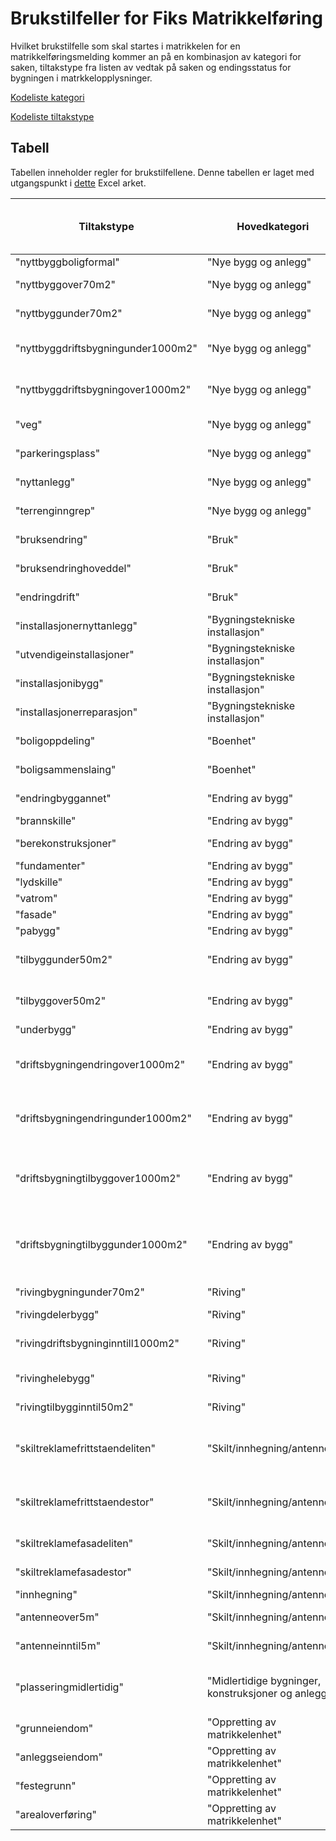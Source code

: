 # Brukstilfeller for Fiks Matrikkelføring

Hvilket brukstilfelle som skal startes i matrikkelen for en matrikkelføringsmelding kommer an på en kombinasjon av kategori for saken, 
tiltakstype fra listen av vedtak på saken og endingsstatus for bygningen i matrkkelopplysninger.

[Kodeliste kategori](https://register.geonorge.no/kodelister/byggesoknad/s%C3%B8knadstype)

[Kodeliste tiltakstype](https://register.geonorge.no/kodelister/byggesoknad/tiltaktype)

## Tabell 
Tabellen inneholder regler for brukstilfellene. Denne tabellen er laget med utgangspunkt i [dette](tiltakstypeRegler.xlsx) Excel arket.

| **Tiltakstype**                    | **Hovedkategori**                                  | **Subkategori**                                    | **TiltakstypeBeskrivelse**                                                   | **Skal matrikkelføres** | **brukstilfelleMatrikkel**                | **Byningsendringskode** | **RelevantTiltakUtenAnsvarsrett** | **Føres i FKB-Tiltak**   | **FKBTiltakstypeKode** | **FKBTiltakstype**                      | **Annotation** |
| ---------------------------------- | -------------------------------------------------- | -------------------------------------------------- | ---------------------------------------------------------------------------- | ----------------------- | ----------------------------------------- | ----------------------- | --------------------------------- |--------------------------| ---------------------- | --------------------------------------- | -------------- |
| "nyttbyggboligformal"              | "Nye bygg og anlegg"                               | "Nytt bygg"                                        | "Boligformål"                                                                | true                    | "Ny bygning"                              |                         |                                   | true                     | 21                     | "Nybygg"                                |                |
| "nyttbyggover70m2"                 | "Nye bygg og anlegg"                               | "Nytt bygg"                                        | "Over 70 m2 - Ikke boligformål"                                              | true                    | "Ny bygning"                              |                         |                                   | true                     | 21                     | "Nybygg"                                |                |
| "nyttbyggunder70m2"                | "Nye bygg og anlegg"                               | "Nytt bygg"                                        | "Under 70 m2 - ikke boligformål"                                             | true                    | "Ny bygning"                              |                         | true                              | true                     | 21                     | "Nybygg"                                |                |
| "nyttbyggdriftsbygningunder1000m2" | "Nye bygg og anlegg"                               | "Nytt bygg"                                        | "Driftsbygning i landbruk med samlet areal under 1000 m2"                    | true                    | "Ny bygning"                              |                         | true                              | true                     | 21                     | "Nybygg"                                |                |
| "nyttbyggdriftsbygningover1000m2"  | "Nye bygg og anlegg"                               | "Nytt bygg"                                        | "Driftsbygning i landbruket med samlet areal over 1000 m2"                   | true                    | "Ny bygning"                              |                         |                                   | true                     | 21                     | "Nybygg"                                |                |
| "veg"                              | "Nye bygg og anlegg"                               | "Nytt anlegg"                                      | "Vei"                                                                        | false                   |                                           |                         |                                   | true                     | 70                     | "Anlegg av veg, parkeringsplass, mv."   |                |
| "parkeringsplass"                  | "Nye bygg og anlegg"                               | "Nytt anlegg"                                      | "Parkeringsplass"                                                            | false                   |                                           |                         |                                   | true                     | 70                     | "Anlegg av veg, parkeringsplass, mv."   |                |
| "nyttanlegg"                       | "Nye bygg og anlegg"                               | "Nytt anlegg"                                      | "Anlegg /konstruksjon"                                                       | true                    | "?"                                       |                         |                                   | true                     | 20                     | "Nybygg/tilbygg/påbygg, anlegg"         |                |
| "terrenginngrep"                   | "Nye bygg og anlegg"                               | "Nytt anlegg"                                      | "Vesentlig terrenginngrep"                                                   | false                   |                                           |                         |                                   | true                     | 65                     | "Vesentlige terrenginngrep"             |                |
| "bruksendring"                     | "Bruk"                                             | "Endring bruk"                                     | "Bruksendring"                                                               | true                    | "Endre bygningsdata?"                     |                         |                                   | true                     | 35                     | "Bruksendring, utvidelse/endring drift" |                |
| "bruksendringhoveddel"             | "Bruk"                                             | "Endring bruk"                                     | "Bruksendring fra tilleggsdel til hoveddel"                                  | true                    | "Ny bygningsendring"                      |                         | true                              | true                     | 35                     | "Bruksendring, utvidelse/endring drift" |                |
| "endringdrift"                     | "Bruk"                                             | "Endring bruk"                                     | "Vesentlig endring av tidligere drift"                                       | true                    | "Ny bygningsendring"                      |                         |                                   | true                     | 35                     | "Bruksendring, utvidelse/endring drift" |                |
| "installasjonernyttanlegg"         | "Bygningstekniske installasjon"                    | "Ny installasjon"                                  | "Nytt anlegg"                                                                | true                    | "?"                                       |                         |                                   | true                     | 40                     | "Bygningsteknisk installasjon"          |                |
| "utvendigeinstallasjoner"          | "Bygningstekniske installasjon"                    | "Endring"                                          | "Endring av utvendige tekniske installasjoner"                               | false                   |                                           |                         |                                   | true                     | 40                     | "Bygningsteknisk installasjon"          |                |
| "installasjonibygg"                | "Bygningstekniske installasjon"                    | "Endring"                                          | "Endring av teknisk installasjon i bygg"                                     | false                   |                                           |                         |                                   | true                     | 40                     | "Bygningsteknisk installasjon"          |                |
| "installasjonerreparasjon"         | "Bygningstekniske installasjon"                    | "Endring"                                          | "Reparasjon"                                                                 | false                   |                                           |                         |                                   | true                     | 40                     | "Bygningsteknisk installasjon"          |                |
| "boligoppdeling"                   | "Boenhet"                                          | "Endring boenhet"                                  | "Oppdeling av bolig"                                                         | true                    | "Ny bygningsendring"                      | "O - Ombygging"         |                                   |                          |                        |                                         |                |
| "boligsammenslaing"                | "Boenhet"                                          | "Endring boenhet"                                  | "Sammenslåing bolig"                                                         | true                    | "Ny bygningsendring"                      | "O - Ombygging"         |                                   |                          |                        |                                         |                |
| "endringbyggannet"                 | "Endring av bygg"                                  | "Annet"                                            | "Endring av bygg - Annet"                                                    | true                    | "Ny bygningsendring"                      | "O - Ombygging"         | true                              |                          |                        |                                         |                |
| "brannskille"                      | "Endring av bygg"                                  | "Innvendig"                                        | "Brannskille i bygg"                                                         | true                    | "Ny bygningsendring"                      | "O - Ombygging"         |                                   | false                    |                        |                                         |                |
| "berekonstruksjoner"               | "Endring av bygg"                                  | "Innvendig"                                        | "Bærekonstruksjoner i bygg"                                                  | true                    | "Ny bygningsendring"                      | "O - Ombygging"         |                                   | false                    |                        |                                         |                |
| "fundamenter"                      | "Endring av bygg"                                  | "Innvendig"                                        | "Fundamenter i bygg"                                                         | false                   |                                           |                         |                                   | false                    |                        |                                         |                |
| "lydskille"                        | "Endring av bygg"                                  | "Innvendig"                                        | "Lydskille i bygg"                                                           | false                   |                                           |                         |                                   | false                    |                        |                                         |                |
| "vatrom"                           | "Endring av bygg"                                  | "Innvendig"                                        | "Våtrom i bygg"                                                              | true                    | "Ny bygningsendring"                      | "O - Ombygging"         |                                   | false                    |                        |                                         |                |
| "fasade"                           | "Endring av bygg"                                  | "Utvendig"                                         | "Fasade"                                                                     | true                    | "Ny bygningsendring"                      | "O - Ombygging"         |                                   | true                     | 31                     | "Fasadeendring"                         |                |
| "pabygg"                           | "Endring av bygg"                                  | "Utvendig"                                         | "Påbygg"                                                                     | true                    | "Ny bygningsendring"                      | "P - Påbygg"            |                                   | true                     | 23                     | "Påbygg"                                |                |
| "tilbyggunder50m2"                 | "Endring av bygg"                                  | "Utvendig"                                         | "Tilbygg med samlet areal mindre enn 50 m2"                                  | true                    | "Ny bygningsendring"                      | "T - Tilbygg"           | true                              | true                     | 22                     | "Tilbygg"                               |                |
| "tilbyggover50m2"                  | "Endring av bygg"                                  | "Utvendig"                                         | "Tilbygg med samlet areal større enn 50 m2"                                  | true                    | "Ny bygningsendring"                      | "T - Tilbygg"           |                                   | true                     | 22                     | "Tilbygg"                               |                |
| "underbygg"                        | "Endring av bygg"                                  | "Utvendig"                                         | "Underbygg"                                                                  | true                    | "Ny bygningsendring"                      | "U - Underbygg"         |                                   | true                     | 24                     | "Underbygg"                             |                |
| "driftsbygningendringover1000m2"   | "Endring av bygg"                                  | "Driftsbygning i landbruket"                       | "Endring av driftsbygning i landbruket over 1000m2 (BRA)"                    | true                    | "Ny bygningsendring"                      | "O - Ombygging"         |                                   | true                     | 26                     | "Ombygging"                             |                |
| "driftsbygningendringunder1000m2"  | "Endring av bygg"                                  | "Driftsbygning i landbruket"                       | "Endring av driftsbygning i landbruket under 1000m2 (BRA)"                   | true                    | "Ny bygningsendring"                      | "O - Ombygging"         | true                              | true                     | 26                     | "Ombygging"                             |                |
| "driftsbygningtilbyggover1000m2"   | "Endring av bygg"                                  | "Driftsbygning i landbruket"                       | "Tilbygg til driftsbygning i landbruket med samlet area over 1000 m2 (BRA)"  | true                    | "Ny bygningsendring"                      | "T - Tilbygg"           |                                   | true                     | 22                     | "Tilbygg"                               |                |
| "driftsbygningtilbyggunder1000m2"  | "Endring av bygg"                                  | "Driftsbygning i landbruket"                       | "Tilbygg til driftsbygning i landbruket med samlet area under 1000 m2 (BRA)" | true                    | "Ny bygningsendring"                      | "T - Tilbygg"           | true                              | true                     | 22                     | "Tilbygg"                               |                |
| "rivingbygningunder70m2"           | "Riving"                                           | "Riving"                                           | "Bygning under 70 m2"                                                        | true                    | "Godkjenn bygning for riving/Riv bygning" |                         | true                              | true                     | 39                     | "Riving av tiltak"                      |                |
| "rivingdelerbygg"                  | "Riving"                                           | "Riving"                                           | "Deler av bygget"                                                            | true                    | "Ny bygningsendring"                      | "O - Ombygging"         |                                   | true                     | 39                     | "Riving av tiltak"                      |                |
| "rivingdriftsbygninginntill1000m2" | "Riving"                                           | "Riving"                                           | "Driftsbygning i landbruket inntil 1000m2"                                   | true                    | "Godkjenn bygning for riving/Riv bygning" |                         | true                              | true                     | 39                     | "Riving av tiltak"                      |                |
| "rivinghelebygg"                   | "Riving"                                           | "Riving"                                           | "Riving av hele bygg"                                                        | true                    | "Godkjenn bygning for riving/Riv bygning" |                         |                                   | true                     | 39                     | "Riving av tiltak"                      |                |
| "rivingtilbygginntil50m2"          | "Riving"                                           | "Riving"                                           | "Riving av tilbygg inntil 50 m2"                                             | true                    | "Ny bygningsendring"                      | "O - Ombygging"         | true                              | true                     | 39                     | "Riving av tiltak"                      |                |
| "skiltreklamefrittstaendeliten"    | "Skilt/innhegning/antenner"                        | "Skilt/Reklame"                                    | "Skilt/reklame høyde med inntil 3,5m og bredde inntil 1,5m - frittstående"   | true                    | "?"                                       |                         | true                              | true                     | 54                     | "Skilt m.v."                            |                |
| "skiltreklamefrittstaendestor"     | "Skilt/innhegning/antenner"                        | "Skilt/Reklame"                                    | "Skilt/reklame høyde med over 3,5m og bredde over 1,5m - frittstående"       | true                    | "?"                                       |                         |                                   | true                     | 54                     | "Skilt m.v."                            |                |
| "skiltreklamefasadeliten"          | "Skilt/innhegning/antenner"                        | "Skilt/Reklame"                                    | "Skilt/reklame mindre enn 6,5 m2 - fasade"                                   | false                   |                                           |                         | true                              | true                     | 54                     | "Skilt m.v."                            |                |
| "skiltreklamefasadestor"           | "Skilt/innhegning/antenner"                        | "Skilt/Reklame"                                    | "Skilt/reklame større enn 6,5 m2 - fasade"                                   | false                   |                                           |                         |                                   | true                     | 54                     | "Skilt m.v."                            |                |
| "innhegning"                       | "Skilt/innhegning/antenner"                        | "Innhegning"                                       | "Innhegning"                                                                 | false                   |                                           |                         |                                   | true                     | 51                     | "Gjerde"                                |                |
| "antenneover5m"                    | "Skilt/innhegning/antenner"                        | "Antenner"                                         | "Antennesystem med høyde over 5m"                                            | false                   |                                           |                         |                                   | false                    |                        |                                         |                |
| "antenneinntil5m"                  | "Skilt/innhegning/antenner"                        | "Antenner"                                         | "Antennesystem med høyde inntil 5m"                                          | false                   |                                           |                         | true                              | false                    |                        |                                         |                |
| "plasseringmidlertidig"            | "Midlertidige bygninger, konstruksjoner og anlegg" | "Midlertidige bygninger, konstruksjoner og anlegg" | "Plassering av midlertidige bygninger, konstruksjoner og anlegg"             | true                    | "Ny bygning"                              |                         | true                              | false                    |                        |                                         |                |
| "grunneiendom"                     | "Oppretting av matrikkelenhet"                     | "Oppretting av matrikkelenhet"                     | "Grunneiendom"                                                               | false                   | "Rekvisisjon av oppmålingsforretning"     |                         | true                              | true                     | 60                     | "Deling av eiendom"                     |                |
| "anleggseiendom"                   | "Oppretting av matrikkelenhet"                     | "Oppretting av matrikkelenhet"                     | "Anleggseiendom"                                                             | false                   | "Rekvisisjon av oppmålingsforretning"     |                         | true                              | true                     | 60                     | "Deling av eiendom"                     |                |
| "festegrunn"                       | "Oppretting av matrikkelenhet"                     | "Oppretting av matrikkelenhet"                     | "Festegrunn over 10 år"                                                      | false                   | "Rekvisisjon av oppmålingsforretning"     |                         | true                              | true                     | 60                     | "Deling av eiendom"                     |                |
| "arealoverføring"                  | "Oppretting av matrikkelenhet"                     | "Oppretting av matrikkelenhet"                     | "Arealoverføring"                                                            | false                   | "Rekvisisjon av oppmålingsforretning"     |                         | true                              | true                     | 63                     | "Arealoverføring"                       |                |